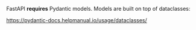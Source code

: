 FastAPI **requires** Pydantic models. Models are built on top of dataclasses:

https://pydantic-docs.helpmanual.io/usage/dataclasses/
